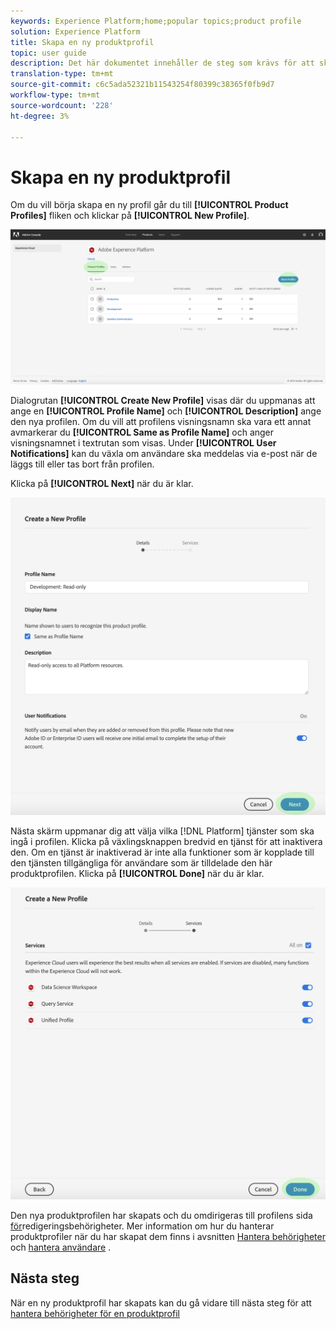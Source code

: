 ```yaml
---
keywords: Experience Platform;home;popular topics;product profile
solution: Experience Platform
title: Skapa en ny produktprofil
topic: user guide
description: Det här dokumentet innehåller de steg som krävs för att skapa en ny produktprofil i Adobe Admin Console. Om du vill börja skapa en ny profil går du till fliken Produktprofiler och klickar på Ny profil.
translation-type: tm+mt
source-git-commit: c6c5ada52321b11543254f80399c38365f0fb9d7
workflow-type: tm+mt
source-wordcount: '228'
ht-degree: 3%

---
```



# Skapa en ny produktprofil

Om du vill börja skapa en ny profil går du till **[!UICONTROL Product Profiles]** fliken och klickar på **[!UICONTROL New Profile]**.

![new-profile-button](../images/new-profile-button.png)

Dialogrutan **[!UICONTROL Create New Profile]** visas där du uppmanas att ange en **[!UICONTROL Profile Name]** och **[!UICONTROL Description]** ange den nya profilen. Om du vill att profilens visningsnamn ska vara ett annat avmarkerar du **[!UICONTROL Same as Profile Name]** och anger visningsnamnet i textrutan som visas. Under **[!UICONTROL User Notifications]** kan du växla om användare ska meddelas via e-post när de läggs till eller tas bort från profilen.

Klicka på **[!UICONTROL Next]** när du är klar.

![new-profile-details](../images/new-profile-details.png)

Nästa skärm uppmanar dig att välja vilka [!DNL Platform] tjänster som ska ingå i profilen. Klicka på växlingsknappen bredvid en tjänst för att inaktivera den. Om en tjänst är inaktiverad är inte alla funktioner som är kopplade till den tjänsten tillgängliga för användare som är tilldelade den här produktprofilen. Klicka på **[!UICONTROL Done]** när du är klar.

![new-profile-services](../images/new-profile-services.png)

Den nya produktprofilen har skapats och du omdirigeras till profilens sida [för](#edit-permissions)redigeringsbehörigheter. Mer information om hur du hanterar produktprofiler när du har skapat dem finns i avsnitten [Hantera behörigheter](#manage-permissions-for-a-product-profile) och [hantera användare](#manage-users-for-a-product-profile) .

## Nästa steg

När en ny produktprofil har skapats kan du gå vidare till nästa steg för att [hantera behörigheter för en produktprofil](permissions.md)